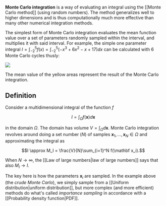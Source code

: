 **Monte Carlo integration** is a way of evaluating an integral using the [[Monte Carlo method]] (using random numbers). The method generalizes well to higher dimensions and is thus computationally much more effective than many other numerical integration methods.

The simplest form of Monte Carlo integration evaluates the mean function value over a set of parameters randomly sampled within the interval, and multiplies it with said interval. For example, the simple one parameter integral $I = \int^5_{-2} f(x) = \int^5_{-2}(-x^3 + 6x^2 - x + 17)dx$ can be calculated with $6$ Monte Carlo cycles thusly:

![](https://miro.medium.com/max/700/1*D3cackc27gSRjS2LrjYKzQ.jpeg)

The mean value of the yellow areas represent the result of the Monte Carlo integration.

## Definition

Consider a multidimensional integral of the function $f$

$$I = \int_\Omega f(\mathbf x)d\mathbf x$$

in the domain $\Omega$. The domain has volume $V = \int_\Omega d\mathbf x$. Monte Carlo integration revolves around doing a set number ($N$) of samples $\mathbf x_1, ..., \mathbf x_N \in \Omega$ and approximating the integral as

$$I \approx M_I = \frac{V}{N}\sum_{i=1}^N f(\mathbf x_i).$$

When $N\rightarrow \infty$, the [[Law of large numbers|law of large numbers]] says that also $M_I \rightarrow I$.

The key here is how the parameters $\mathbf x_i$ are sampled. In the example above (the *crude Monte Carlo*), we simply sample from a [[Uniform distribution|uniform distribution]], but more complex (and more efficient) methods do what's called *importance sampling* in accordance with a [[Probability density function|PDF]].